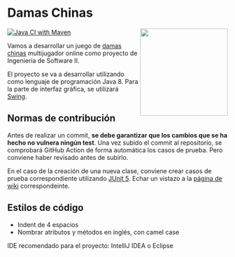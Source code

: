 # Damas Chinas

<img align="right" width="200" src="https://user-images.githubusercontent.com/5889006/111317939-e1518600-8664-11eb-861f-1aafaf6f8495.png">

[![Java CI with Maven](https://github.com/UCM-FDI-DISIA/2021-is2-dg-scichat/actions/workflows/maven.yml/badge.svg)](https://github.com/UCM-FDI-DISIA/2021-is2-dg-scichat/actions/workflows/maven.yml)

Vamos a desarrollar un juego de [damas chinas](https://es.wikipedia.org/wiki/Damas_chinas) multijugador online como proyecto de Ingeniería de Software II.

El proyecto se va a desarrollar utilizando como lenguaje de programación Java 8. Para la parte de interfaz gráfica, se utilizará [Swing](https://es.wikipedia.org/wiki/Swing_(biblioteca_gr%C3%A1fica)). 

## Normas de contribución

Antes de realizar un commit, **se debe garantizar que los cambios que se ha hecho no vulnera ningún test**. Una vez subido el commit al repositorio, se comprobará GitHub Action de forma automática los casos de prueba. Pero conviene haber revisado antes de subirlo.

En el caso de la creación de una nueva clase, conviene crear casos de prueba correspondiente utilizando [JUnit 5](https://junit.org/junit5/). Echar un vistazo a la [página de wiki](https://github.com/UCM-FDI-DISIA/2021-is2-dg-scichat/wiki/Integraci%C3%B3n-con-Maven) correspondeinte.

## Estilos de código

* Indent de 4 espacios
* Nombrar atributos y métodos en inglés, con camel case

IDE recomendado para el proyecto: IntelliJ IDEA o Eclipse
